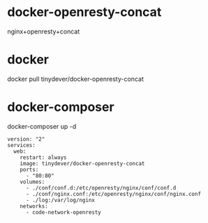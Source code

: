 # docker-openresty-concat
nginx+openresty+concat


# docker

docker pull tinydever/docker-openresty-concat

# docker-composer

docker-composer up -d

```
version: "2"
services:
  web:
    restart: always
    image: tinydever/docker-openresty-concat
    ports:
      - "80:80"
    volumes:
      - ./conf/conf.d:/etc/openresty/nginx/conf/conf.d
      - ./conf/nginx.conf:/etc/openresty/nginx/conf/nginx.conf
      - ./log:/var/log/nginx
    networks:
      - code-network-openresty

```
